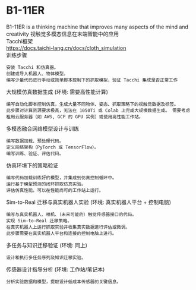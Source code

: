 # B1-11ER
B1-11ER  is a thinking machine that improves many aspects of the mind and creativity
视触觉多模态信息在末端智能中的应用  
Tacchi框架  
https://docs.taichi-lang.cn/docs/cloth_simulation  
训练步骤  
  
    安装 Tacchi 和仿真器。  
    创建或导入机器人、物体模型。  
    编写少量代码进行手动或简单脚本控制下的抓取模拟，验证 Tacchi 集成是否正常工作  
大规模仿真数据生成 (环境: 需要高性能计算)  
  
    编写自动化脚本控制仿真，生成大量不同物体、姿态、抓取策略下的视触觉数据及标签。  
    此步骤对计算资源要求极高，无法在 1050Ti 或 Colab 上完成大规模数据生成。 需要考虑租用云服务器（如 AWS, GCP 的 GPU 实例）或使用高性能工作站。  
多模态融合网络模型设计与训练  
  
    编写数据加载、预处理代码。  
    定义网络架构（PyTorch 或 TensorFlow）。  
    编写训练、验证、评估代码。  
仿真环境下的策略验证  
  
    编写代码加载训练好的模型，并集成到仿真控制循环中。  
    运行基于模型预测的闭环抓取仿真实验。  
    评估仿真性能。可以在性能尚可的工作站上运行。  
Sim-to-Real 迁移与真实机器人实验 (环境: 真实机器人平台 + 控制电脑) 
  
    编写与真实机器人、相机、（未来可能的）触觉传感器接口的代码。  
    实现 Sim-to-Real 迁移策略。  
    在真实机器人上运行抓取实验并收集真实数据进行评估或微调。  
    此步骤需要在真实机器人平台和连接的控制电脑上进行。  
多任务与知识迁移验证 (环境: 同上)  
  
    设计和执行多任务序列及知识迁移实验。  
传感器设计指导分析 (环境: 工作站/笔记本)  
  
    分析实验数据和模型，提取设计低成本传感器的关键信息。  

